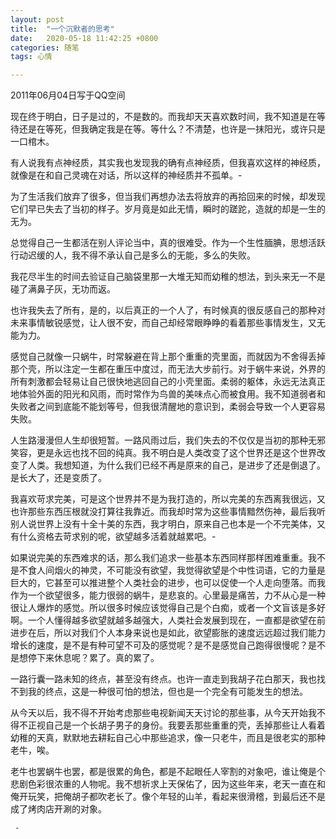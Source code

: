 ```yaml
---
layout: post
title:  "一个沉默者的思考"
date:   2020-05-18 11:42:25 +0800
categories: 随笔
tags: 心情

---
```

2011年06月04日写于QQ空间




   现在终于明白，日子是过的，不是数的。而我却天天喜欢数时间，我不知道是在等待还是在等死，但我确定我是在等。等什么？不清楚，也许是一抹阳光，或许只是一口棺木。

   有人说我有点神经质，其实我也发现我的确有点神经质，但我喜欢这样的神经质，就像是在和自己灵魂在对话，所以这样的神经质并不孤单。-

   为了生活我们放弃了很多，但当我们再想办法去将放弃的再拾回来的时候，却发现它们早已失去了当初的样子。岁月竟是如此无情，瞬时的蹉跎，造就的却是一生的无为。

   总觉得自己一生都活在别人评论当中，真的很难受。作为一个生性腼腆，思想活跃行动迟缓的人，我不得不承认自己是多么的无能，多么的失败。

   我花尽半生的时间去验证自己脑袋里那一大堆无知而幼稚的想法，到头来无一不是碰了满鼻子灰，无功而返。

   也许我失去了所有，是的，以后真正的一个人了，有时候真的很反感自己的那种对未来事情敏锐感觉，让人很不安，而自己却经常眼睁睁的看着那些事情发生，又无能为力。

   感觉自己就像一只蜗牛，时常躲避在背上那个重重的壳里面，而就因为不舍得丢掉那个壳，所以注定一生都在重压中度过，而无法大步前行。对于蜗牛来说，外界的所有刺激都会轻易让自己很快地逃回自己的小壳里面。柔弱的躯体，永远无法真正地体验外面的阳光和风雨，而时常作为鸟兽的美味点心而被食用。我不知道弱者和失败者之间到底能不能划等号，但我很清醒地的意识到，柔弱会导致一个人更容易失败。

   人生路漫漫但人生却很短暂。一路风雨过后，我们失去的不仅仅是当初的那种无邪笑容，更是永远也找不回的纯真。我不明白是人类改变了这个世界还是这个世界改变了人类。我想知道，为什么我们已经不再是原来的自己，是进步了还是倒退了。是长大了，还是变质了。

   我喜欢苛求完美，可是这个世界并不是为我打造的，所以完美的东西离我很远，又也许那些东西压根就没打算往我靠近。而我却时常为这些事情黯然伤神，最后我听别人说世界上没有十全十美的东西，我才明白，原来自己也本是一个不完美体，又有什么资格去苛求别的呢，欲望越多活着就越累吧。-

   如果说完美的东西难求的话，那么我们追求一些基本东西同样那样困难重重。我不是不食人间烟火的神灵，不可能没有欲望，我觉得欲望是个中性词语，它的力量是巨大的，它甚至可以推进整个人类社会的进步，也可以促使一个人走向堕落。而我作为一个欲望很多，能力很弱的蜗牛，是悲哀的。心里最是痛苦，力不从心是一种很让人爆炸的感觉。所以很多时候应该觉得自己是个白痴，或者一个文盲该是多好啊。一个人懂得越多欲望就越多越强大，人类社会发展到现在，一直都是欲望在前进步在后，所以对我们个人本身来说也是如此，欲望膨胀的速度远远超过我们能力增长的速度，是不是有种可望不可及的感觉呢？是不是感觉自己跑得很慢呢？是不是想停下来休息呢？累了。真的累了。

   一路行囊一路未知的终点，甚至没有终点。也许一直走到我胡子花白那天，我也找不到我的终点，这是一种很可怕的想法，但也是一个完全有可能发生的想法。

   从今天以后，我不得不开始考虑那些电视新闻天天讨论的那些事，从今天开始我不得不正视自己是一个长胡子男子的身份。我要丢那些重重的壳，丢掉那些让人看着幼稚的天真，默默地去耕耘自己心中那些追求，像一只老牛，而且是很老实的那种老牛，唉。

   老牛也罢蜗牛也罢，都是很累的角色，都是不起眼任人宰割的对象吧，谁让俺是个悲剧色彩很浓重的人物呢。我不想祈求上天保佑了，因为这些年来，老天一直在和俺开玩笑，把俺胡子都吹老长了。像个年轻的山羊，看起来很滑稽，到最后还不是成了烤肉店开涮的对象。

     -
 


 
